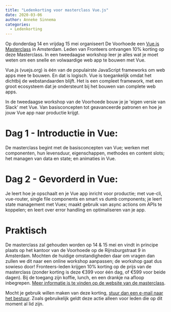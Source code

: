 ```yaml
---
title: "Ledenkorting voor masterclass Vue.js"
date: 2020-03-06
author: Anneke Sinnema
categories: 
  - Ledenkorting
---
```

Op donderdag 14 en vrijdag 15 mei organiseert De Voorhoede een [Vue.js Masterclass](https://www.voorhoede.nl/nl/events/vue-masterclass-3/) in Amsterdam. Leden van Fronteers ontvangen 10% korting op deze Masterclass. In een tweedaagse workshop leer je alles wat je moet weten om een snelle en volwaardige web app te bouwen met Vue.

Vue.js (vuejs.org) is één van de populairste JavaScript frameworks om web apps mee te bouwen. En dat is logisch. Vue is toegankelijk omdat het dichtbij de webstandaarden blijft. Het is een compleet framework, met een groot ecosysteem dat je ondersteunt bij het bouwen van complete web apps.

In de tweedaagse workshop van de Voorhoede bouw je je 'eigen versie van Slack' met Vue. Van basisconcepten tot geavanceerde patronen en hoe je jouw Vue app naar productie krijgt.

# Dag 1 - Introductie in Vue:

De masterclass begint met de basisconcepten van Vue; werken met componenten, hun levensduur, eigenschappen, methodes en content slots; het managen van data en state; en animaties in Vue.

# Dag 2 - Gevorderd in Vue:

Je leert hoe je opschaalt en je Vue app inricht voor productie; met vue-cli, vue-router, single file components en smart vs dumb components; je leert state management met Vuex; maakt gebruik van async actions om APIs te koppelen; en leert over error handling en optimaliseren van je app.

# Praktisch

De masterclass zal gehouden worden op 14 & 15 mei en vindt in principe plaats op het kantoor van de Voorhoede op de Rijnsburgstraat 9 in Amsterdam. Mochten de huidige omstandigheden daar om vragen dan zullen we dit naar een online workshop aanpassen; de workshop gaat dus sowieso door! Fronteers-leden krijgen 10% korting op de prijs van de masterclass (zonder korting is deze €399 voor één dag, of €599 voor beide dagen). Bij de toegang zijn koffie, lunch, en een drankje na afloop inbegrepen. [Meer informatie is te vinden op de website van de masterclass](https://www.voorhoede.nl/nl/events/vue-masterclass-3/).

Mocht je gebruik willen maken van deze korting, [stuur dan een e-mail naar het bestuur](mailto:bestuur@fronteers.nl). Zoals gebruikelijk geldt deze actie alleen voor leden die op dit moment al lid zijn.
